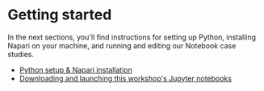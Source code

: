 # Getting started

In the next sections, you'll find instructions for setting up Python, installing Napari on your machine, and running and editing our Notebook case studies.

- [Python setup & Napari installation](./installation.md)
- [Downloading and launching this workshop's Jupyter notebooks](./download.md)